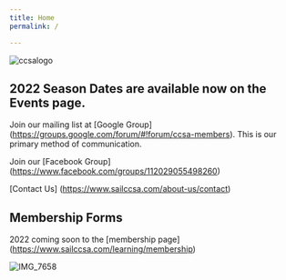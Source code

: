 ```yaml
---
title: Home
permalink: /

---
```

![ccsalogo](https://user-images.githubusercontent.com/83256703/151399296-df82a540-eb0b-405e-bcf6-b8d65615b529.png)

## 2022 Season Dates are available now on the Events page. 

Join our mailing list at [Google Group] (https://groups.google.com/forum/#!forum/ccsa-members). 
This is our primary method of communication.

Join our [Facebook Group] (https://www.facebook.com/groups/112029055498260) 

[Contact Us] (https://www.sailccsa.com/about-us/contact) 


## Membership Forms
2022 coming soon to the [membership page] (https://www.sailccsa.com/learning/membership)




![IMG_7658](https://user-images.githubusercontent.com/83256703/147415932-606119f0-eb8b-4ff5-921a-20256ba6cf6b.jpg)



